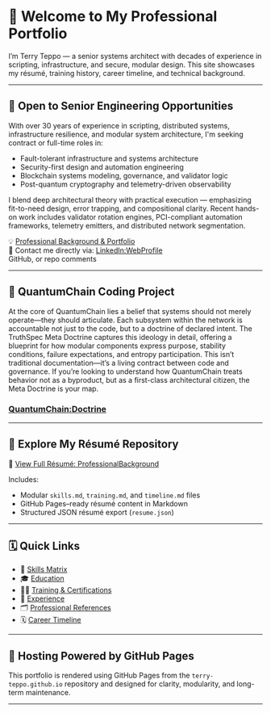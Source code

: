 # 👋 Welcome to My Professional Portfolio

I’m Terry Teppo — a senior systems architect with decades of experience in scripting, infrastructure, and secure, modular design. This site showcases my résumé, training history, career timeline, and technical background.

---

## 🎯 Open to Senior Engineering Opportunities

With over 30 years of experience in scripting, distributed systems, infrastructure resilience, and modular system architecture, I'm seeking contract or full-time roles in:

- Fault-tolerant infrastructure and systems architecture  
- Security-first design and automation engineering  
- Blockchain systems modeling, governance, and validator logic  
- Post-quantum cryptography and telemetry-driven observability

I blend deep architectural theory with practical execution — emphasizing fit-to-need design, error trapping, and compositional clarity. Recent hands-on work includes validator rotation engines, PCI-compliant automation frameworks, telemetry emitters, and distributed network segmentation.

💡 [Professional Background & Portfolio](https://terry-teppo.github.io/ProfessionalBackground)  
🧠 Contact me directly via:
    [LinkedIn:WebProfile](https://www.linkedin.com/in/terry-robert-teppo/)  
     GitHub, or repo comments

---

## 🧠 QuantumChain Coding Project

At the core of QuantumChain lies a belief that systems should not merely operate—they should articulate. Each subsystem within the network is accountable not just to the code, but to a doctrine of declared intent. The TruthSpec Meta Doctrine captures this ideology in detail, offering a blueprint for how modular components express purpose, stability conditions, failure expectations, and entropy participation.  This isn’t traditional documentation—it’s a living contract between code and governance. If you’re looking to understand how QuantumChain treats behavior not as a byproduct, but as a first-class architectural citizen, the Meta Doctrine is your map.

###   [QuantumChain:Doctrine](https://terry-teppo.github.io/truthspec-doctrine/)  

--- 

## 📂 Explore My Résumé Repository

🔗 [View Full Résumé: ProfessionalBackground](./README.md)

Includes:
- Modular `skills.md`, `training.md`, and `timeline.md` files
- GitHub Pages–ready résumé content in Markdown
- Structured JSON résumé export (`resume.json`)

---

## 🗓️ Quick Links

- 🧠 [Skills Matrix](https://github.com/terry-teppo/ProfessionalBackground/blob/main/skills.md)
- 🎓 [Education](https://github.com/terry-teppo/ProfessionalBackground/blob/main/education.md)
- 🧑‍💻 [Training & Certifications](https://github.com/terry-teppo/ProfessionalBackground/blob/main/training.md)
- 💼 [Experience](https://github.com/terry-teppo/ProfessionalBackground/blob/main/experience.md)
- 🗂️ [Professional References](https://github.com/terry-teppo/ProfessionalBackground/blob/main/references.md)
- 🗓️ [Career Timeline](https://github.com/terry-teppo/ProfessionalBackground/blob/main/timeline.md)

---

## 🚀 Hosting Powered by GitHub Pages

This portfolio is rendered using GitHub Pages from the `terry-teppo.github.io` repository and designed for clarity, modularity, and long-term maintenance.

---
